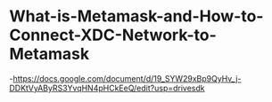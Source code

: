 # What-is-Metamask-and-How-to-Connect-XDC-Network-to-Metamask
-https://docs.google.com/document/d/19_SYW29xBp9QyHv_j-DDKtVyAByRS3YvqHN4pHCkEeQ/edit?usp=drivesdk
